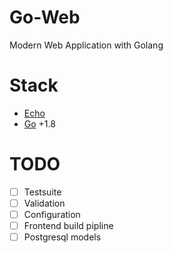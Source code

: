 # Go-Web
Modern Web Application with Golang

# Stack
- [Echo](https://echo.labstack.com/)
- [Go](https://golang.org/) +1.8

# TODO

- [ ] Testsuite
- [ ] Validation
- [ ] Configuration
- [ ] Frontend build pipline
- [ ] Postgresql models
